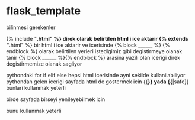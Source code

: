 # flask_template
 
bilinmesi gerekenler

{% include "______.html" %} direk olarak belirtilen html i ice aktarir
{% extends "______.html" %} bir html i ice aktarir ve icerisinde {% block ______ %} {% endblock %} olarak belirtilen yerleri istedigimiz gibi degistirmeye olanak tanir
{% block ______ %}{% endblock %} arasina yazili olan icerigi direk degistirmemize olanak sagliyor

pythondaki for if elif else hepsi html icerisinde ayni sekilde kullanilabiliyor 
pythondan gelen icerigi sayfada html de gostermek icin {{____}} yada {{____|safe}} bunlari kullanmak yeterli

birde sayfada birseyi yenileyebilmek icin 
<script>
    setInterval(function() {
        document.getElementById("mesaj").innerText
    }, 10);
</script>

bunu kullanmak yeterli
